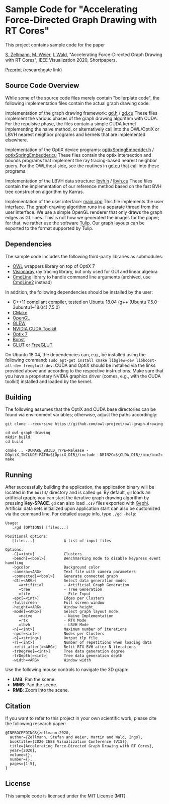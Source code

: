 Sample Code for "Accelerating Force-Directed Graph Drawing with RT Cores"
=========================================================================

This project contains sample code for the paper

[S. Zellmann](https://vis.uni-koeln.de/team/stefan-zellmann), [M. Weier](https://www.h-brs.de/en/inf/martin-weier), [I. Wald](http://www.sci.utah.edu/~wald/), "Accelerating Force-Directed Graph Drawing with RT Cores", IEEE Visualization 2020, Shortpapers.

[Preprint](https://www.researchgate.net/publication/343904020_Accelerating_Force-Directed_Graph_Drawing_with_RT_Cores) (researchgate link)

Source Code Overview
--------------------

While some of the source code files merely contain "boilerplate code", the following implementation files contain the actual graph drawing code:

Implementation of the graph drawing framework: [gd.h](/gd.h) / [gd.cu](/gd.cu)
These files implement the various phases of the graph drawing algorithm with CUDA. For the repulsive phase, the files contain a simple CUDA kernel implementing the naive method, or alternatively call into the OWL/OptiX or LBVH nearest neighbor programs and kernels that are implemented elsewhere.

Implementation of the OptiX device programs: [optixSpringEmbedder.h](/optixSpringEmbedder.h) / [optixSpringEmbedder.cu](/optixSpringEmbedder.cu)
These files contain the optix intersection and bounds programs that implement the ray tracing-based nearest neighbor query. For the OWL/host side, see the routines in [gd.cu](/gd.cu) that call into these programs.

Implementation of the LBVH data structure: [lbvh.h](/lbvh.h) / [lbvh.cu](/lbvh.cu)
These files contain the implementation of our reference method based on the fast BVH tree construction algorithm by Karras.

Implementation of the user interface: [main.cpp](/main.cpp)
This file implements the user interface. The graph drawing algorithm runs in a separate thread from the user interface. We use a simple OpenGL renderer that only draws the graph edges as GL lines. This is not how we generated the images for the paper; for that, we rather use the software [Tulip](https://tulip.labri.fr/TulipDrupal/). Our graph layouts can be  exported to the format supported by Tulip.

Dependencies
------------

The sample code includes the following third-party libraries as submodules:

- [OWL](https://github.com/owl-project/owl) wrappers library on top of OptiX 7
- [Visionaray](https://github.com/szellmann/visionaray) ray tracing library, but only used for GUI and linear algebra
- [CmdLine](https://github.com/abolz/CmdLine) library to handle command line arguments (archived, use [CmdLine2](https://github.com/abolz/CmdLine2) instead)

In addition, the following dependencies should be installed by the user:

- C++11 compliant compiler, tested on Ubuntu 18.04 (g++ (Ubuntu 7.5.0-3ubuntu1~18.04) 7.5.0)
- [CMake][1]
- [OpenGL][12]
- [GLEW][3]
- [NVIDIA CUDA Toolkit][4]
- [Optix 7](https://developer.nvidia.com/designworks/optix/download)
- [Boost][2]
- [GLUT][5] or [FreeGLUT][6]

On Ubuntu 18.04, the dependencies can, e.g., be installed using the following command: `sudo apt-get install cmake libglew-dev libboost-all-dev freeglut3-dev`. CUDA and OptiX should be installed via the links provided above and according to the respective instructions. Make sure that you have a proprietary NVIDIA graphics driver (comes, e.g., with the CUDA toolkit) installed and loaded by the kernel.

Building
--------

The following assumes that the OptiX and CUDA base directories can be found via environment variables; otherwise, adjust the paths accordingly:

```Shell
git clone --recursive https://github.com/owl-project/owl-graph-drawing

cd owl-graph-drawing
mkdir build
cd build

cmake .. -DCMAKE_BUILD_TYPE=Release -DOptiX_INCLUDE:PATH=${OptiX_DIR}/include -DBIN2C=${CUDA_DIR}/bin/bin2c
make
```

Running
-------

After successfully building the application, the application binary will be located in the `build/` directory and is called `gd`. By default, `gd` loads an artificial graph; you can start the iterative graph drawing algorithm by pressing **Key-SPACE**. `gd` can also load `.csv` files exported with [Gephi](https://gephi.org/). Artificial data sets initialized upon application start can also be customized via the command line. For detailed usage info, type `./gd -help`:

```
Usage:
   ./gd [OPTIONS] [files...]

Positional options:
   [files...]             A list of input files

Options:
   -C[=<int>]             Clusters
   -bench[=<bool>]        Benchmarking mode to disable keypress event handling
   -bgcolor               Background color
   -camera=<ARG>          Text file with camera parameters
   -connected[=<bool>]    Generate connected graph
   -dt[=<ARG>]            Select data generation mode:
      =artificial         - Artificial Graph Generation
      =tree               - Tree Generation
      =file               - File Input
   -epc[=<int>]           Edges per Clusters
   -fullscreen            Full screen window
   -height=<ARG>          Window height
   -mode[=<ARG>]          Select graph layout mode:
      =naive              - Naive Implementation
      =rtx                - RTX Mode
      =lbvh               - LBVH Mode
   -n[=<int>]             Maximum number of iterations
   -npc[=<int>]           Nodes per Clusters
   -o[=<string>]          Output tlp file
   -r[=<int>]             Number of repetitions when loading data
   -refit_after[=<ARG>]   Refit RTX BVH after N iterations
   -trDegree[=<int>]      Tree data generation degree
   -trDepth[=<int>]       Tree data generation depth
   -width=<ARG>           Window width
```

Use the following mouse controls to navigate the 3D graph:

* **LMB**: Pan the scene.
* **MMB**: Pan the scene.
* **RMB**: Zoom into the scene.

Citation
--------

If you want to refer to this project in your own scientific work, please cite the following research paper:

```
@INPROCEEDINGS{zellmann:2020,
  author={Zellmann, Stefan and Weier, Martin and Wald, Ingo},
  booktitle={2020 IEEE Visualization Conference (VIS)},
  title={Accelerating Force-Directed Graph Drawing with RT Cores},
  year={2020},
  volume={},
  number={},
  pages={1-5},
}
```

License
-------

This sample code is licensed under the MIT License (MIT)

[1]:    http://www.cmake.org/download/
[2]:    http://www.boost.org/users/download/
[3]:    http://glew.sourceforge.net/
[4]:    https://developer.nvidia.com/cuda-toolkit
[5]:    https://www.opengl.org/resources/libraries/glut/
[6]:    http://freeglut.sourceforge.net/index.php#download
[7]:    http://libjpeg.sourceforge.net/
[8]:    http://libpng.sourceforge.net
[9]:    http://www.libtiff.org
[10]:   http://www.openexr.com/
[12]:   https://www.opengl.org
[13]:   https://github.com/wdas/ptex
